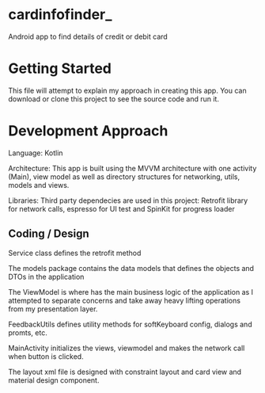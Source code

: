 # cardinfofinder_
Android app to find details of credit or debit card

# Getting Started
This file will attempt to explain my approach in creating this app. You can download or clone this project to see the source code and run it.

# Development Approach
Language: Kotlin

Architecture: This app is built using the MVVM architecture with one activity (Main), view model as well as directory structures for networking, utils, models and views.

Libraries: Third party dependecies are used in this project: Retrofit library for network calls, espresso for UI test and SpinKit for progress loader

## Coding / Design
Service class defines the retrofit method

The models package contains the data models that defines the objects and DTOs in the application

The ViewModel is where has the main business logic of the application as I attempted to separate concerns and take away heavy lifting operations from my presentation layer.

FeedbackUtils defines utility methods for softKeyboard config, dialogs and promts, etc.

MainActivity initializes the views, viewmodel and makes the network call when button is clicked. 

The layout xml file is designed with constraint layout and card view and material design component.
